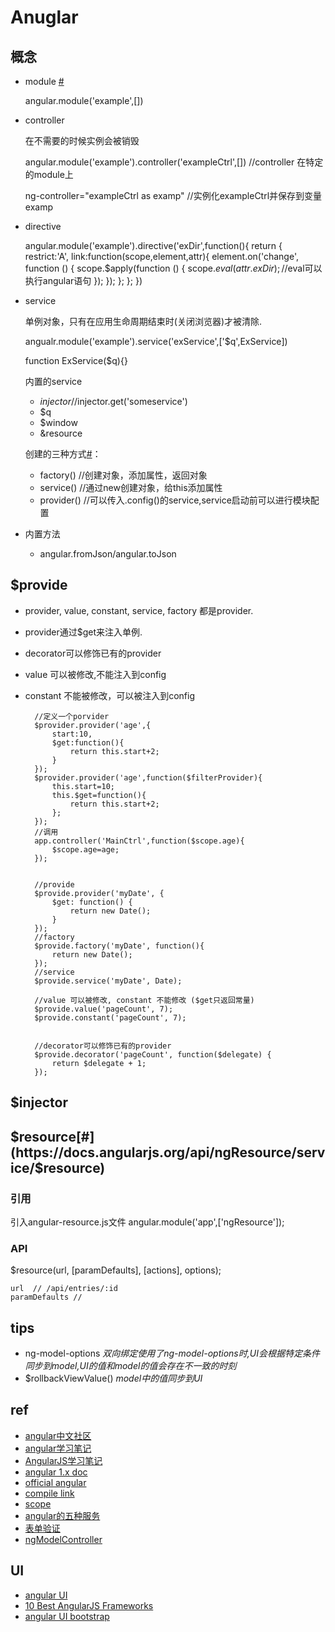 # Anuglar


## 概念

+ module [#](https://docs.angularjs.org/api/ng/type/angular.Module)
   
    angular.module('example',[])
    
+ controller

    在不需要的时候实例会被销毁

    angular.module('example').controller('exampleCtrl',[]) //controller 在特定的module上
    
    ng-controller="exampleCtrl as examp"  //实例化exampleCtrl并保存到变量examp
    
+ directive

    angular.module('example').directive('exDir',function(){
        return {
            restrict:'A',
            link:function(scope,element,attr){
                element.on('change', function () {
					scope.$apply(function () {
						scope.$eval(attr.exDir); //$eval可以执行angular语句
					});
				});
            };
        };
    })
    
+ service
   
    单例对象，只有在应用生命周期结束时(关闭浏览器)才被清除.
   
    angualr.module('example').service('exService',['$q',ExService])
    
    function ExService($q){}

    内置的service
    - $injector //$injector.get('someservice')
    - $q
    - $window
    - &resource
    
    创建的三种方式[#](http://www.oschina.net/translate/angularjs-factory-vs-service-vs-provider)：
    - factory()  //创建对象，添加属性，返回对象
    - service()  //通过new创建对象，给this添加属性
    - provider()  //可以传入.config()的service,service启动前可以进行模块配置

+ 内置方法

    - angular.fromJson/angular.toJson

## $provide

+ provider, value, constant, service, factory 都是provider.
+ provider通过$get来注入单例.
+ decorator可以修饰已有的provider
+ value 可以被修改,不能注入到config
+ constant 不能被修改，可以被注入到config


        //定义一个porvider
        $provider.provider('age',{
            start:10,
            $get:function(){
                return this.start+2;
            }
        });
        $provider.provider('age',function($filterProvider){
            this.start=10;
            this.$get=function(){
                return this.start+2;
            };
        });
        //调用
        app.controller('MainCtrl',function($scope.age){
            $scope.age=age;
        });


        //provide
        $provide.provider('myDate', {
            $get: function() {
                return new Date();
            }
        });
        //factory
        $provide.factory('myDate', function(){
            return new Date();
        });
        //service
        $provide.service('myDate', Date);

        //value 可以被修改, constant 不能修改 ($get只返回常量)
        $provide.value('pageCount', 7);
        $provide.constant('pageCount', 7);
        

        //decorator可以修饰已有的provider
        $provide.decorator('pageCount', function($delegate) {
            return $delegate + 1;
        });


## $injector



## $resource[#](https://docs.angularjs.org/api/ngResource/service/$resource)

### 引用
引入angular-resource.js文件
angular.module('app',['ngResource']);

### API 
$resource(url, [paramDefaults], [actions], options);

    url  // /api/entries/:id
    paramDefaults //

## tips

+ ng-model-options 
    *双向绑定使用了ng-model-options时,UI会根据特定条件同步到model,UI的值和model的值会存在不一致的时刻*
+ $rollbackViewValue() 
    *model中的值同步到UI*

## ref

+ [angular中文社区](http://angularjs.cn/tag/AngularJS)
+ [angular学习笔记](http://www.cnblogs.com/liulangmao/tag/angular/default.html?page=4)
+ [AngularJS学习笔记](https://www.zouyesheng.com/angular.html)
+ [angular 1.x doc](http://devdocs.io/angularjs~1.5/api/ng/function/angular.foreach)
+ [official angular](https://code.angularjs.org/1.3.20/docs/api/ng/service/$document)
+ [compile link](http://www.cnblogs.com/liulangmao/p/3980256.html) 
+ [scope](http://www.cnblogs.com/liulangmao/p/3990720.html)
+ [angular的五种服务](http://www.cnblogs.com/liulangmao/p/4078246.html)
+ [表单验证](http://www.cnblogs.com/liulangmao/p/4118868.html)
+ [ngModelController](http://www.cnblogs.com/liulangmao/p/4110137.html)

## UI

+ [angular UI](https://github.com/angular-ui)
+ [10 Best AngularJS Frameworks](https://codegeekz.com/10-best-angularjs-frameworks/)
+ [angular UI bootstrap](https://www.npmjs.com/package/angular-ui-bootstrap)